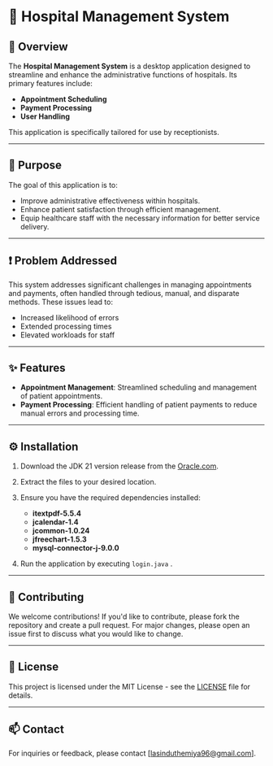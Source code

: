 # 🌟 Hospital Management System

## 📖 Overview

The **Hospital Management System** is a desktop application designed to streamline and enhance the administrative functions of hospitals. Its primary features include:

- **Appointment Scheduling**
- **Payment Processing**
- **User Handling**

This application is specifically tailored for use by receptionists.

---

## 🎯 Purpose

The goal of this application is to:

- Improve administrative effectiveness within hospitals.
- Enhance patient satisfaction through efficient management.
- Equip healthcare staff with the necessary information for better service delivery.

---

## ❗ Problem Addressed

This system addresses significant challenges in managing appointments and payments, often handled through tedious, manual, and disparate methods. These issues lead to:

- Increased likelihood of errors
- Extended processing times
- Elevated workloads for staff

---

## ✨ Features

- **Appointment Management**: Streamlined scheduling and management of patient appointments.
- **Payment Processing**: Efficient handling of patient payments to reduce manual errors and processing time.

---

## ⚙️ Installation

1. Download the JDK 21 version release from the [Oracle.com]([link-to-releases](https://www.oracle.com/in/java/technologies/downloads/)).
2. Extract the files to your desired location.
3. Ensure you have the required dependencies installed:
   
   - **itextpdf-5.5.4**
   - **jcalendar-1.4**
   - **jcommon-1.0.24**
   - **jfreechart-1.5.3**
   - **mysql-connector-j-9.0.0**
     
4. Run the application by executing `login.java` .

---

## 🤝 Contributing

We welcome contributions! If you'd like to contribute, please fork the repository and create a pull request. For major changes, please open an issue first to discuss what you would like to change.

---

## 📜 License

This project is licensed under the MIT License - see the [LICENSE](LICENSE) file for details.

---

## 📫 Contact

For inquiries or feedback, please contact [lasinduthemiya96@gmail.com].
